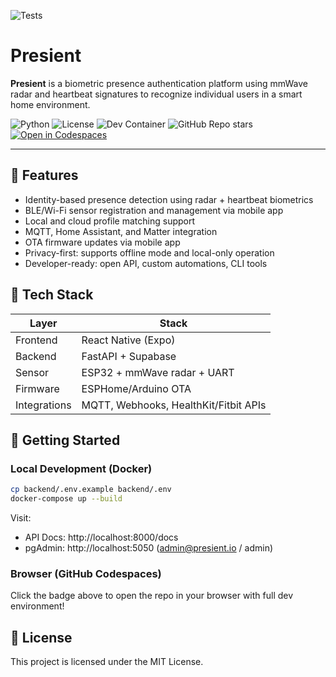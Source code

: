
![Tests](https://github.com/willynikes2/presient/actions/workflows/test.yml/badge.svg)

# Presient

**Presient** is a biometric presence authentication platform using mmWave radar and heartbeat signatures to recognize individual users in a smart home environment.

![Python](https://img.shields.io/badge/python-3.11-blue.svg)
![License](https://img.shields.io/badge/license-MIT-green.svg)
![Dev Container](https://img.shields.io/badge/devcontainer-ready-blue)
![GitHub Repo stars](https://img.shields.io/github/stars/YOUR_USERNAME/presient?style=social)
[![Open in Codespaces](https://github.com/codespaces/badge.svg)](https://github.com/codespaces/new?template_repository=YOUR_USERNAME/presient)

---

## 🌟 Features

- Identity-based presence detection using radar + heartbeat biometrics
- BLE/Wi-Fi sensor registration and management via mobile app
- Local and cloud profile matching support
- MQTT, Home Assistant, and Matter integration
- OTA firmware updates via mobile app
- Privacy-first: supports offline mode and local-only operation
- Developer-ready: open API, custom automations, CLI tools

## 🔧 Tech Stack

| Layer        | Stack                                   |
|--------------|------------------------------------------|
| Frontend     | React Native (Expo)                     |
| Backend      | FastAPI + Supabase                      |
| Sensor       | ESP32 + mmWave radar + UART             |
| Firmware     | ESPHome/Arduino OTA                     |
| Integrations | MQTT, Webhooks, HealthKit/Fitbit APIs   |

## 🚀 Getting Started

### Local Development (Docker)

```bash
cp backend/.env.example backend/.env
docker-compose up --build
```

Visit:
- API Docs: http://localhost:8000/docs
- pgAdmin: http://localhost:5050 (admin@presient.io / admin)

### Browser (GitHub Codespaces)

Click the badge above to open the repo in your browser with full dev environment!

## 📄 License

This project is licensed under the MIT License.
